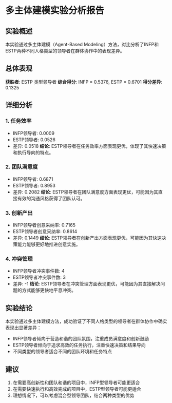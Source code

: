 # 多主体建模实验分析报告

## 实验概述
本实验通过多主体建模（Agent-Based Modeling）方法，对比分析了INFP和ESTP两种不同人格类型的领导者在群体协作中的表现差异。

## 总体表现
**获胜者**: ESTP 类型领导者
**综合得分**: INFP = 0.5376, ESTP = 0.6701
**得分差异**: 0.1325

## 详细分析

### 1. 任务效率
- INFP领导者: 0.0009
- ESTP领导者: 0.0526
- 差异: 0.0518
**结论**: ESTP领导者在任务效率方面表现更优，体现了其快速决策和执行导向的特点。

### 2. 团队满意度
- INFP领导者: 0.6871
- ESTP领导者: 0.8953
- 差异: 0.2082
**结论**: ESTP领导者在团队满意度方面表现更优，可能因为其直接有效的沟通风格获得了团队认可。

### 3. 创新产出
- INFP领导者创意采纳率: 0.7165
- ESTP领导者创意采纳率: 0.8614
- 差异: 0.1449
**结论**: ESTP领导者在创新产出方面表现更优，可能因为其快速决策能力能够更好地推进创意实施。

### 4. 冲突管理
- INFP领导者冲突事件数: 4
- ESTP领导者冲突事件数: 3
- 差异: -1
**结论**: ESTP领导者在冲突管理方面表现更优，可能因为其直接解决问题的方式能够更快地平息冲突。

## 实验结论
本实验通过多主体建模方法，成功验证了不同人格类型的领导者在群体协作中确实表现出显著差异：
- INFP领导者倾向于营造和谐的团队氛围，注重成员满意度和创新鼓励
- ESTP领导者倾向于追求高效的任务执行，注重快速决策和结果导向
- 不同类型的领导者适合不同的团队环境和任务特点

## 建议
1. 在需要高创新性和团队和谐的项目中，INFP型领导者可能更适合
2. 在需要快速执行和高效完成的项目中，ESTP型领导者可能更适合
3. 理想情况下，可以考虑混合型领导团队，结合两种类型的优势